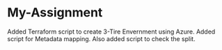 # My-Assignment

Added Terraform script to create 3-Tire Envernment using Azure. 
Added script for Metadata mapping.
Also added script to check the split.
